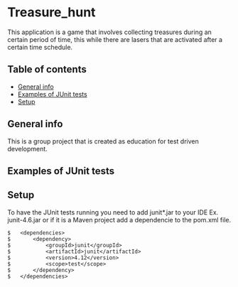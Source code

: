 # Treasure_hunt
This application is a game that involves collecting treasures during an certain period of time, this while there are lasers that are activated after a certain time schedule.

## Table of contents
* [General info](#general-info)
* [Examples of JUnit tests](#examples-of-JUnit-tests)
* [Setup](#setup)

## General info
This is a group project that is created as education for test driven development.


## Examples of JUnit tests

## Setup
To have the JUnit tests running you need to add junit*.jar to your IDE Ex. junit-4.6.jar or if it is a Maven project add a dependencie to the pom.xml file.

```
$   <dependencies>
$		<dependency>
$			<groupId>junit</groupId>
$			<artifactId>junit</artifactId>
$			<version>4.12</version>
$			<scope>test</scope>
$		</dependency>
$	</dependencies>

